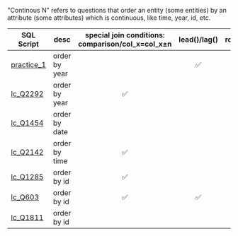 "Continous N" refers to questions that order an entity (some entities) by an attribute (some attributes) which is continuous, like time, year, id, etc.

| SQL Script  | desc | special join conditions: comparison/col_x=col_x±n | lead()/lag() | row_num/rank | sum()over() |
| ----------- | ---- | :------------------: | :----------: | :----------: | :----------: |
| [practice_1](https://github.com/irenejiazhou/sql_manual/blob/main/continuous_n/practice_1_yoy_continuous_revenue_growth.sql)|order by year||✅||
| [lc_Q2292](https://github.com/irenejiazhou/sql_manual/blob/main/continuous_n/leetcode_Q2292_purchase_in_consecutive_years.sql)|order by year|✅|||
| [lc_Q1454](https://github.com/irenejiazhou/sql_manual/blob/main/continuous_n/leetcode_Q1454_retention_active_users.sql)|order by date|||✅|
| [lc_Q2142](https://github.com/irenejiazhou/sql_manual/blob/main/continuous_n/leetcode_Q2142_order_by_time.sql)|order by time|✅|||
| [lc_Q1285](https://github.com/irenejiazhou/sql_manual/blob/main/continuous_n/leetcode_Q1285_continuous_ranges.sql)|order by id|✅||✅|
| [lc_Q603](https://github.com/irenejiazhou/sql_manual/blob/main/continuous_n/leetcode_Q603_consecutive_ranges.sql)|order by id|✅|✅||
| [lc_Q1811](https://github.com/irenejiazhou/sql_manual/blob/main/continuous_n/leetcode_Q1811_medals_in_continuous_contests.sql)|order by id|||✅|
